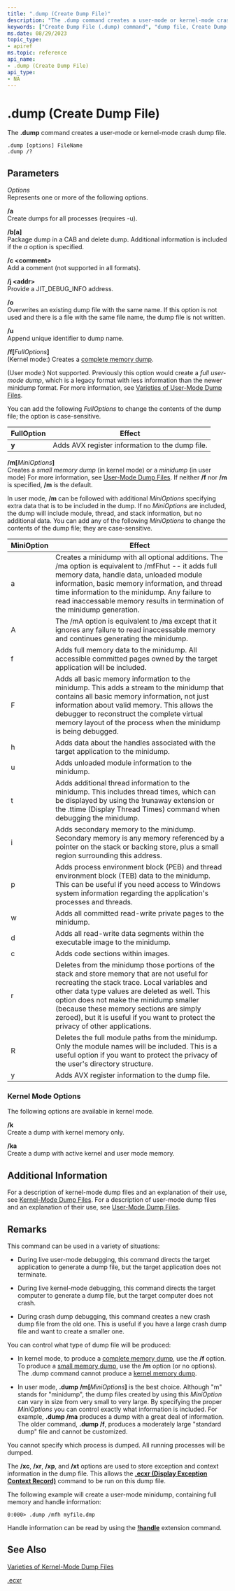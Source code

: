 ```yaml
---
title: ".dump (Create Dump File)"
description: "The .dump command creates a user-mode or kernel-mode crash dump file."
keywords: ["Create Dump File (.dump) command", "dump file, Create Dump File (.dump) command", ".dump (Create Dump File) Windows Debugging"]
ms.date: 08/29/2023
topic_type:
- apiref
ms.topic: reference
api_name:
- .dump (Create Dump File)
api_type:
- NA
---
```


# .dump (Create Dump File)

The **.dump** command creates a user-mode or kernel-mode crash dump file.

```dbgcmd
.dump [options] FileName
.dump /?
```

## Parameters

*Options*  
Represents one or more of the following options.

**/a**  
Create dumps for all processes (requires -u).

**/b[a]**  
Package dump in a CAB and delete dump. Additional information is included if the *a* option is specified.

**/c \<comment\>**  
Add a comment (not supported in all formats).

**/j \<addr\>**  
Provide a JIT_DEBUG_INFO address.

**/o**  
Overwrites an existing dump file with the same name. If this option is not used and there is a file with the same file name, the dump file is not written.

**/u**  
Append unique identifier to dump name.

**/f\[**<em>FullOptions</em>**\]**  
(Kernel mode:) Creates a [complete memory dump](../debugger/complete-memory-dump.md).

(User mode:) Not supported. Previously this option would create a *full user-mode dump*, which is a legacy format with less information than the newer minidump format. For more information, see [Varieties of User-Mode Dump Files](../debugger/user-mode-dump-files.md#varieties).

You can add the following *FullOptions* to change the contents of the dump file; the option is case-sensitive.

|FullOption|Effect|
|--------- |----- |
|**y**| Adds AVX register information to the dump file.|

**/m\[**<em>MiniOptions</em>**\]**  
Creates a *small memory dump* (in kernel mode) or a *minidump* (in user mode) For more information, see [User-Mode Dump Files](../debugger/user-mode-dump-files.md). If neither **/f** nor **/m** is specified, **/m** is the default.

In user mode, **/m** can be followed with additional *MiniOptions* specifying extra data that is to be included in the dump. If no *MiniOptions* are included, the dump will include module, thread, and stack information, but no additional data. You can add any of the following *MiniOptions* to change the contents of the dump file; they are case-sensitive.

|MiniOption|Effect|
|--------- |----- |
|a|Creates a minidump with all optional additions. The /ma option is equivalent to /mfFhut -- it adds full memory data, handle data, unloaded module information, basic memory information, and thread time information to the minidump. Any failure to read inaccessable memory results in termination of the minidump generation.|
|A|The /mA option is equivalent to /ma except that it ignores any failure to read inaccessable memory and continues generating the minidump.|
|f|Adds full memory data to the minidump. All accessible committed pages owned by the target application will be included.|
|F|Adds all basic memory information to the minidump. This adds a stream to the minidump that contains all basic memory information, not just information about valid memory. This allows the debugger to reconstruct the complete virtual memory layout of the process when the minidump is being debugged.|
|h|Adds data about the handles associated with the target application to the minidump.|
|u|Adds unloaded module information to the minidump. |
|t|Adds additional thread information to the minidump. This includes thread times, which can be displayed by using the !runaway extension or the .ttime (Display Thread Times) command when debugging the minidump.|
|i|Adds secondary memory to the minidump. Secondary memory is any memory referenced by a pointer on the stack or backing store, plus a small region surrounding this address.|
|p|Adds process environment block (PEB) and thread environment block (TEB) data to the minidump. This can be useful if you need access to Windows system information regarding the application's processes and threads.|
|w|Adds all committed read-write private pages to the minidump.|
|d|Adds all read-write data segments within the executable image to the minidump.|
|c|Adds code sections within images.|
|r|Deletes from the minidump those portions of the stack and store memory that are not useful for recreating the stack trace. Local variables and other data type values are deleted as well. This option does not make the minidump smaller (because these memory sections are simply zeroed), but it is useful if you want to protect the privacy of other applications.|
|R|Deletes the full module paths from the minidump. Only the module names will be included. This is a useful option if you want to protect the privacy of the user's directory structure.|
|y|Adds AVX register information to the dump file.|

### Kernel Mode Options

The following options are available in kernel mode.

**/k**  
Create a dump with kernel memory only.

**/ka**  
Create a dump with active kernel and user mode memory.

## Additional Information

For a description of kernel-mode dump files and an explanation of their use, see [Kernel-Mode Dump Files](../debugger/kernel-mode-dump-files.md). For a description of user-mode dump files and an explanation of their use, see [User-Mode Dump Files](../debugger/user-mode-dump-files.md).

## Remarks

This command can be used in a variety of situations:

- During live user-mode debugging, this command directs the target application to generate a dump file, but the target application does not terminate.

- During live kernel-mode debugging, this command directs the target computer to generate a dump file, but the target computer does not crash.

- During crash dump debugging, this command creates a new crash dump file from the old one. This is useful if you have a large crash dump file and want to create a smaller one.

You can control what type of dump file will be produced:

- In kernel mode, to produce a [complete memory dump](../debugger/complete-memory-dump.md), use the **/f** option. To produce a [small memory dump](../debugger/small-memory-dump.md), use the **/m** option (or no options). The .dump command cannot produce a [kernel memory dump](../debugger/kernel-memory-dump.md).

- In user mode, **.dump** **/m\[**<em>MiniOptions</em>**\]** is the best choice. Although "m" stands for "minidump", the dump files created by using this *MiniOption* can vary in size from very small to very large. By specifying the proper *MiniOptions* you can control exactly what information is included. For example, **.dump /ma** produces a dump with a great deal of information. The older command, **.dump /f**, produces a moderately large "standard dump" file and cannot be customized.

You cannot specify which process is dumped. All running processes will be dumped.

The **/xc**, **/xr**, **/xp**, and **/xt** options are used to store exception and context information in the dump file. This allows the [**.ecxr (Display Exception Context Record)**](-ecxr--display-exception-context-record-.md) command to be run on this dump file.

The following example will create a user-mode minidump, containing full memory and handle information:

```dbgcmd
0:000> .dump /mfh myfile.dmp
```

Handle information can be read by using the [**!handle**](-handle.md) extension command.

## See Also

[Varieties of Kernel-Mode Dump Files](../debugger/varieties-of-kernel-mode-dump-files.md)

[.ecxr](-ecxr--display-exception-context-record-.md)

